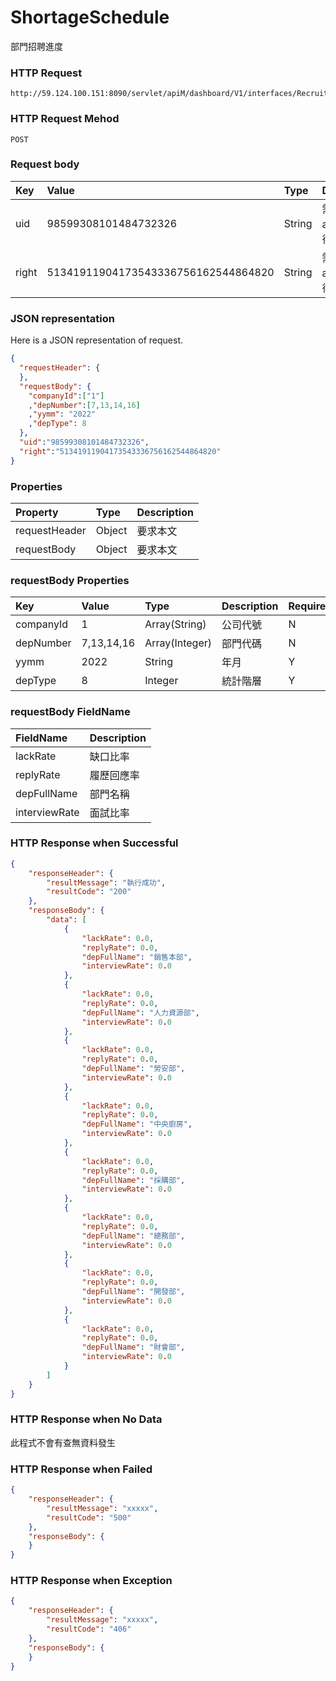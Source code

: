 # ShortageSchedule
部門招聘進度

### HTTP Request
```
http://59.124.100.151:8090/servlet/apiM/dashboard/V1/interfaces/RecruitShortage/ShortageSchedule
```

### HTTP Request Mehod
```
POST
```

### Request body
| Key | Value | Type | Description |
|:----------|:-------------|:-----|:------------|
| uid | 98599308101484732326 | String | 需透過apiLogin取得
| right | 51341911904173543336756162544864820 | String | 需透過apiLogin取得 |

### JSON representation

Here is a JSON representation of request.
```json
{
  "requestHeader": {
  },
  "requestBody": {
    "companyId":["1"]
    ,"depNumber":[7,13,14,16]
    ,"yymm": "2022"
    ,"depType": 8
  },
  "uid":"98599308101484732326",
  "right":"51341911904173543336756162544864820"
}
```

### Properties
| Property | Type | Description |
|:---------|:-----|:------------|
| requestHeader | Object | 要求本文 |
| requestBody | Object | 要求本文 |

### requestBody Properties
| Key | Value | Type | Description | Required | Format |
|:----------|:-------------|:-----|:------------|:------------|:------------|
| companyId | 1 | Array(String) | 公司代號 | N | n/a |
| depNumber | 7,13,14,16 | Array(Integer) | 部門代碼 | N | n/a |
| yymm | 2022 | String | 年月 | Y | YYYYmm |
| depType | 8 | Integer | 統計階層 | Y | n/a |

### requestBody FieldName
| FieldName | Description |
|:----------|:-------------|
| lackRate | 缺口比率 |
| replyRate | 履歷回應率 |
| depFullName | 部門名稱 |
| interviewRate | 面試比率 |

### HTTP Response when Successful
```json
{
    "responseHeader": {
        "resultMessage": "執行成功",
        "resultCode": "200"
    },
    "responseBody": {
        "data": [
            {
                "lackRate": 0.0,
                "replyRate": 0.0,
                "depFullName": "銷售本部",
                "interviewRate": 0.0
            },
            {
                "lackRate": 0.0,
                "replyRate": 0.0,
                "depFullName": "人力資源部",
                "interviewRate": 0.0
            },
            {
                "lackRate": 0.0,
                "replyRate": 0.0,
                "depFullName": "勞安部",
                "interviewRate": 0.0
            },
            {
                "lackRate": 0.0,
                "replyRate": 0.0,
                "depFullName": "中央廚房",
                "interviewRate": 0.0
            },
            {
                "lackRate": 0.0,
                "replyRate": 0.0,
                "depFullName": "採購部",
                "interviewRate": 0.0
            },
            {
                "lackRate": 0.0,
                "replyRate": 0.0,
                "depFullName": "總務部",
                "interviewRate": 0.0
            },
            {
                "lackRate": 0.0,
                "replyRate": 0.0,
                "depFullName": "開發部",
                "interviewRate": 0.0
            },
            {
                "lackRate": 0.0,
                "replyRate": 0.0,
                "depFullName": "財會部",
                "interviewRate": 0.0
            }
        ]
    }
}
```

### HTTP Response when No Data
此程式不會有查無資料發生

### HTTP Response when Failed
```json
{
    "responseHeader": {
        "resultMessage": "xxxxx",
        "resultCode": "500"
    },
    "responseBody": {
    }
}
```

### HTTP Response when Exception
```json
{
    "responseHeader": {
        "resultMessage": "xxxxx",
        "resultCode": "406"
    },
    "responseBody": {
    }
}
```
